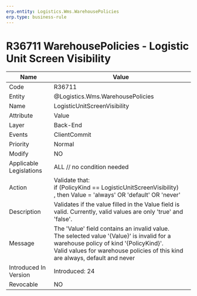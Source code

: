 ```yaml
---
erp.entity: Logistics.Wms.WarehousePolicies
erp.type: business-rule
---
```

# R36711 WarehousePolicies - Logistic Unit Screen Visibility

| Name | Value |
| ---- | ----- |
| Code | R36711 |
| Entity | @Logistics.Wms.WarehousePolicies |
| Name | LogisticUnitScreenVisibility |
| Attribute | Value |
| Layer | Back-End |
| Events | ClientCommit |
| Priority | Normal |
| Modify | NO |
| Applicable Legislations | ALL // no condition needed |
| Action | Validate that: <br/> if (PolicyKind == LogisticUnitScreenVisibility)  <br/>, then Value = 'always' OR 'default' OR 'never' |
| Description | Validates if the value filled in the Value field is valid. Currently, valid values are only 'true' and 'false'. |
| Message | The 'Value' field contains an invalid value. <br/> The selected value '{Value}' is invalid for a warehouse policy of kind '{PolicyKind}'. <br/> Valid values for warehouse policies of this kind are always, default and never |
| Introduced In Version | Introduced: 24  |
| Revocable | NO |
